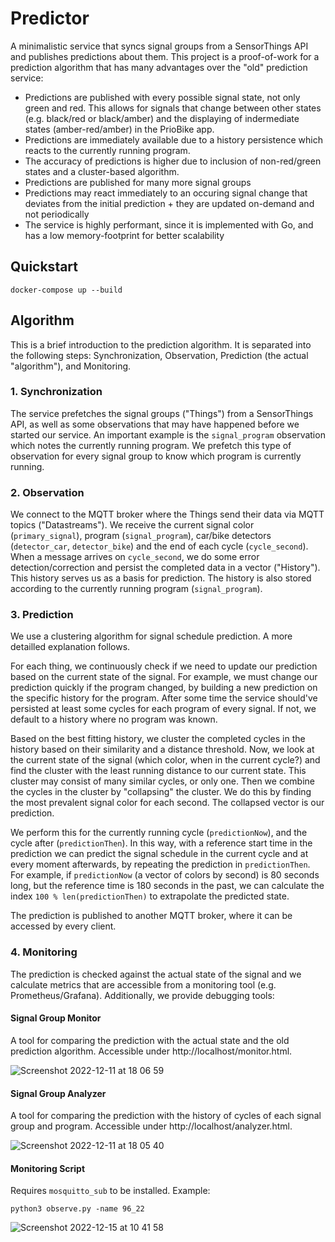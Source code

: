 # Predictor

A minimalistic service that syncs signal groups from a SensorThings API and publishes predictions about them. This project is a proof-of-work for a prediction algorithm that has many advantages over the "old" prediction service:

- Predictions are published with every possible signal state, not only green and red. This allows for signals that change between other states (e.g. black/red or black/amber) and the displaying of indermediate states (amber-red/amber) in the PrioBike app.
- Predictions are immediately available due to a history persistence which reacts to the currently running program.
- The accuracy of predictions is higher due to inclusion of non-red/green states and a cluster-based algorithm.
- Predictions are published for many more signal groups
- Predictions may react immediately to an occuring signal change that deviates from the initial prediction + they are updated on-demand and not periodically
- The service is highly performant, since it is implemented with Go, and has a low memory-footprint for better scalability

## Quickstart

```
docker-compose up --build
```

## Algorithm

This is a brief introduction to the prediction algorithm. It is separated into the following steps: Synchronization, Observation, Prediction (the actual "algorithm"), and Monitoring.

### 1. Synchronization

The service prefetches the signal groups ("Things") from a SensorThings API, as well as some observations that may have happened before we started our service. An important example is the `signal_program` observation which notes the currently running program. We prefetch this type of observation for every signal group to know which program is currently running. 

### 2. Observation

We connect to the MQTT broker where the Things send their data via MQTT topics ("Datastreams"). We receive the current signal color (`primary_signal`), program (`signal_program`), car/bike detectors (`detector_car`, `detector_bike`) and the end of each cycle (`cycle_second`). When a message arrives on `cycle_second`, we do some error detection/correction and persist the completed data in a vector ("History"). This history serves us as a basis for prediction. The history is also stored according to the currently running program (`signal_program`).

### 3. Prediction

We use a clustering algorithm for signal schedule prediction. A more detailled explanation follows.

For each thing, we continuously check if we need to update our prediction based on the current state of the signal. For example, we must change our prediction quickly if the program changed, by building a new prediction on the specific history for the program. After some time the service should've persisted at least some cycles for each program of every signal. If not, we default to a history where no program was known. 

Based on the best fitting history, we cluster the completed cycles in the history based on their similarity and a distance threshold. Now, we look at the current state of the signal (which color, when in the current cycle?) and find the cluster with the least running distance to our current state. This cluster may consist of many similar cycles, or only one. Then we combine the cycles in the cluster by "collapsing" the cluster. We do this by finding the most prevalent signal color for each second. The collapsed vector is our prediction.

We perform this for the currently running cycle (`predictionNow`), and the cycle after (`predictionThen`). In this way, with a reference start time in the prediction we can predict the signal schedule in the current cycle and at every moment afterwards, by repeating the prediction in `predictionThen`. For example, if `predictionNow` (a vector of colors by second) is 80 seconds long, but the reference time is 180 seconds in the past, we can calculate the index `100 % len(predictionThen)` to extrapolate the predicted state. 

The prediction is published to another MQTT broker, where it can be accessed by every client.

### 4. Monitoring

The prediction is checked against the actual state of the signal and we calculate metrics that are accessible from a monitoring tool (e.g. Prometheus/Grafana). Additionally, we provide debugging tools:

#### Signal Group Monitor

A tool for comparing the prediction with the actual state and the old prediction algorithm. Accessible under http://localhost/monitor.html.

![Screenshot 2022-12-11 at 18 06 59](https://user-images.githubusercontent.com/27271818/206917889-461f945e-ab4f-496e-b95a-97bc83d5561d.png)


#### Signal Group Analyzer

A tool for comparing the prediction with the history of cycles of each signal group and program. Accessible under http://localhost/analyzer.html.

![Screenshot 2022-12-11 at 18 05 40](https://user-images.githubusercontent.com/27271818/206917826-998f8406-f8d9-4ed9-86d5-643aa5aa4672.png)

#### Monitoring Script

Requires `mosquitto_sub` to be installed. Example:
```
python3 observe.py -name 96_22
```
![Screenshot 2022-12-15 at 10 41 58](https://user-images.githubusercontent.com/27271818/207826493-a0a1af0e-d047-4308-a031-92865e313489.png)


